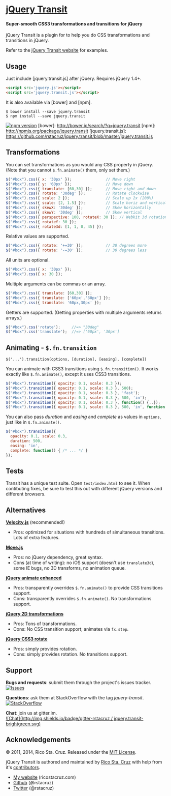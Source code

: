 # [jQuery Transit](http://ricostacruz.com/jquery.transit)
#### Super-smooth CSS3 transformations and transitions for jQuery

jQuery Transit is a plugin for to help you do CSS transformations and 
transitions in jQuery.

Refer to the [jQuery Transit website](http://ricostacruz.com/jquery.transit) for 
examples.

Usage
-----

Just include [jquery.transit.js] after jQuery. Requires jQuery 1.4+.

``` html
<script src='jquery.js'></script>
<script src='jquery.transit.js'></script>
```

It is also available via [bower] and [npm].

    $ bower install --save jquery.transit
    $ npm install --save jquery.transit

[![npm version](https://img.shields.io/npm/v/jquery.transit.png)](https://npmjs.org/package/jquery.transit "View this project on npm")
[bower]: http://bower.io/search/?q=jquery.transit
[npm]: http://npmjs.org/package/jquery.transit
[jquery.transit.js]: https://github.com/rstacruz/jquery.transit/blob/master/jquery.transit.js

Transformations
---------------

You can set transformations as you would any CSS property in jQuery.
(Note that you cannot `$.fn.animate()` them, only set them.)

``` javascript
$("#box").css({ x: '30px' });               // Move right
$("#box").css({ y: '60px' });               // Move down
$("#box").css({ translate: [60,30] });      // Move right and down
$("#box").css({ rotate: '30deg' });         // Rotate clockwise
$("#box").css({ scale: 2 });                // Scale up 2x (200%)
$("#box").css({ scale: [2, 1.5] });         // Scale horiz and vertical
$("#box").css({ skewX: '30deg' });          // Skew horizontally
$("#box").css({ skewY: '30deg' });          // Skew vertical
$("#box").css({ perspective: 100, rotateX: 30 }); // Webkit 3d rotation
$("#box").css({ rotateY: 30 });
$("#box").css({ rotate3d: [1, 1, 0, 45] });
```

Relative values are supported.

``` javascript
$("#box").css({ rotate: '+=30' });          // 30 degrees more
$("#box").css({ rotate: '-=30' });          // 30 degrees less
```

All units are optional.

``` javascript
$("#box").css({ x: '30px' });
$("#box").css({ x: 30 });
```

Multiple arguments can be commas or an array.

``` javascript
$("#box").css({ translate: [60,30] });
$("#box").css({ translate: ['60px','30px'] });
$("#box").css({ translate: '60px,30px' });
```

Getters are supported. (Getting properties with multiple arguments returns
arrays.)

``` javascript
$("#box").css('rotate');     //=> "30deg"
$("#box").css('translate');  //=> ['60px', '30px']
```

Animating - `$.fn.transition`
-----------------------------

    $('...').transition(options, [duration], [easing], [complete])

You can animate with CSS3 transitions using `$.fn.transition()`. It works 
exactly like `$.fn.animate()`, except it uses CSS3 transitions.

``` javascript
$("#box").transition({ opacity: 0.1, scale: 0.3 });
$("#box").transition({ opacity: 0.1, scale: 0.3 }, 500);                         // duration
$("#box").transition({ opacity: 0.1, scale: 0.3 }, 'fast');                      // easing
$("#box").transition({ opacity: 0.1, scale: 0.3 }, 500, 'in');                   // duration+easing
$("#box").transition({ opacity: 0.1, scale: 0.3 }, function() {..});             // callback
$("#box").transition({ opacity: 0.1, scale: 0.3 }, 500, 'in', function() {..});  // everything
```

You can also pass *duration* and *easing* and *complete* as values in `options`, just like in `$.fn.animate()`.

``` javascript
$("#box").transition({
  opacity: 0.1, scale: 0.3,
  duration: 500,
  easing: 'in',
  complete: function() { /* ... */ }
});
```

Tests
-----

Transit has a unique test suite. Open `test/index.html` to see it. When 
contibuting fixes, be sure to test this out with different jQuery versions and 
different browsers.

Alternatives
------------

__[Velocity.js](https://velocityjs.org)__ (recommended!)

 * Pros: optimized for situations with hundreds of simultaneous transitions. Lots of extra features.

__[Move.js](https://github.com/visionmedia/move.js)__

 * Pros: no jQuery dependency, great syntax.
 * Cons (at time of writing): no iOS support (doesn't use `translate3d`), some
   IE bugs, no 3D transforms, no animation queue.

__[jQuery animate 
enhanced](https://github.com/benbarnett/jQuery-Animate-Enhanced)__

* Pros: transparently overrides `$.fn.animate()` to provide CSS transitions 
  support.
* Cons: transparently overrides `$.fn.animate()`. No transformations support.

__[jQuery 2D transformations](https://github.com/heygrady/transform/)__

* Pros: Tons of transformations.
* Cons: No CSS transition support; animates via `fx.step`.

__[jQuery CSS3 rotate](http://plugins.jquery.com/project/Rotate)__

* Pros: simply provides rotation.
* Cons: simply provides rotation. No transitions support.

Support
-------

__Bugs and requests__: submit them through the project's issues tracker.<br>
[![Issues](http://img.shields.io/github/issues/rstacruz/jquery.transit.svg)]( https://github.com/rstacruz/jquery.transit/issues )

__Questions__: ask them at StackOverflow with the tag *jquery-transit*.<br>
[![StackOverflow](http://img.shields.io/badge/stackoverflow-jquery--transit-brightgreen.svg)]( http://stackoverflow.com/questions/tagged/jquery-transit )

__Chat__: join us at gitter.im.<br>
[![Chat](http://img.shields.io/badge/gitter-rstacruz / jquery.transit-brightgreen.svg)]( https://gitter.im/rstacruz/jquery.transit )

Acknowledgements
----------------

© 2011, 2014, Rico Sta. Cruz. Released under the [MIT 
License](http://www.opensource.org/licenses/mit-license.php).

jQuery Transit is authored and maintained by [Rico Sta. Cruz][rsc] with help 
from it's [contributors][c].

 * [My website](http://ricostacruz.com) (ricostacruz.com)
 * [Github](http://github.com/rstacruz) (@rstacruz)
 * [Twitter](http://twitter.com/rstacruz) (@rstacruz)

[rsc]: http://ricostacruz.com
[c]:   http://github.com/rstacruz/jquery.transit/contributors
